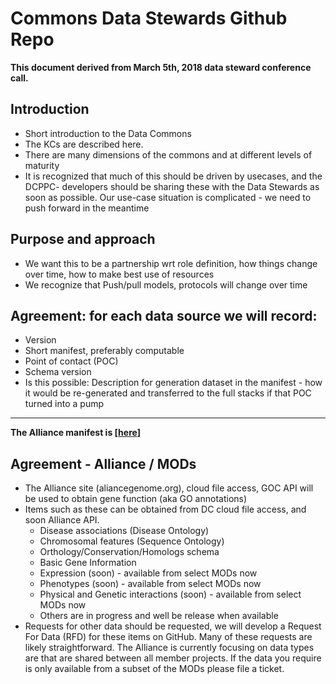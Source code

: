 # Commons Data Stewards Github Repo

**This document derived from March 5th, 2018 data steward conference call.**

## Introduction
- Short introduction to the Data Commons
- The KCs are described here.
- There are many dimensions of the commons and at different levels of maturity
- It is recognized that much of this should be driven by usecases, and the DCPPC-  developers should be sharing these with the Data Stewards as soon as possible. Our use-case situation is complicated - we need to push forward in the meantime

## Purpose and approach
- We want this to be a partnership wrt role definition, how things change over time, how to make best use of resources
- We recognize that Push/pull models, protocols will change over time

## Agreement: for each data source we will record:
- Version
- Short manifest, preferably computable
- Point of contact (POC)
- Schema version
- Is this possible: Description for generation dataset in the manifest - how it would be re-generated and transferred to the full stacks if that POC turned into a pump
---
**The Alliance manifest is [[here](https://docs.google.com/document/d/1QsZNNV-4XHQUy0QaNfNkjn5bblWdaprQhHJjq5loWOU/edit)]**
## Agreement - Alliance / MODs
- The Alliance site (aliancegenome.org), cloud file access, GOC API will be used to obtain gene function (aka GO annotations) 
- Items such as these can be obtained from DC cloud file access, and soon Alliance API. 
  - Disease associations (Disease Ontology)
  - Chromosomal features (Sequence Ontology)
  - Orthology/Conservation/Homologs schema 
  - Basic Gene Information
  - Expression (soon) - available from select MODs now
  - Phenotypes (soon) - available from select MODs now
  - Physical and Genetic interactions (soon) - available from select MODs now
  - Others are in progress and well be release when available
- Requests for other data should be requested, we will develop a Request For Data (RFD) for these items on GitHub.  Many of these requests are likely straightforward.  The Alliance is currently focusing on data types are that are shared between all member projects.  If the data you require is only available from a subset of the MODs please file a ticket.
